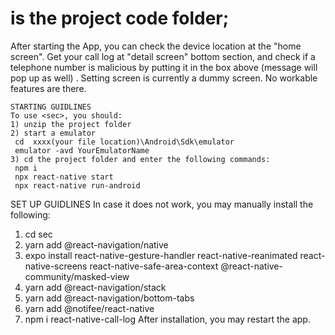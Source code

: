 # <sec> is the project code folder;
After starting the App, you can check the device location at the "home screen". 
Get your call log at "detail screen" bottom section, and check if a telephone number is malicious by putting it in the box above (message will pop up as well) .
Setting screen is currently a dummy screen. No workable features are there.

~~~~~~~~~~~~~~~~~~~~~~~
STARTING GUIDLINES
To use <sec>, you should:
1) unzip the project folder
2) start a emulator 
 cd  xxxx(your file location)\Android\Sdk\emulator 
 emulator -avd YourEmulatorName
3) cd the project folder and enter the following commands:
 npm i
 npx react-native start
 npx react-native run-android

~~~~~~~~~~~~~~~~~~~~~~~
SET UP GUIDLINES
In case it does not work, you may manually install the following:
1. cd sec
2. yarn add @react-navigation/native
3. expo install react-native-gesture-handler react-native-reanimated react-native-screens react-native-safe-area-context @react-native-community/masked-view
4. yarn add @react-navigation/stack
5. yarn add @react-navigation/bottom-tabs
6. yarn add @notifee/react-native
7. npm i react-native-call-log
After installation, you may restart the app.

~~~~~~~~~~~~~~~~~~~~~~~



